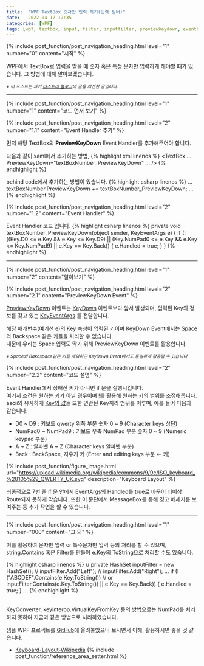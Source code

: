 ```yaml
---
title:  "WPF TextBox 숫자만 입력 하기(입력 필터)"
date:   2022-04-17 17:35
categories: [WPF]
tags: [wpf, textbox, input, filter, inputfilter, previewkeydown, eventhandler, 숫자, 입력, 필터]
---
```



<!-- header for toc -->
{% include post_function/post_navigation_heading.html level="1" number="0" content="시작" %}

<!--start excerpt-->
WPF에서 TextBox로 입력을 받을 때 숫자 혹은 특정 문자만 입력하게 해야할 때가 있습니다.
그 방법에 대해 알아보겠습니다.
<!--read more-->

<sub>*※ 이 포스트는 과거 [티스토리 블로그][Origin-Tistory-Post]의 글을 개선한 글입니다.*</sub>


----


<!-- include for toc -->
{% include post_function/post_navigation_heading.html level="1" number="1" content="코드 먼저 보기" %}


<!-- include for toc -->
{% include post_function/post_navigation_heading.html level="2" number="1.1" content="Event Handler 추가" %}

먼저 해당 TextBox의 **PreviewKeyDown** Event Handler를 추가해주어야 합니다.

다음과 같이 xaml에서 추가하는 방법,
{% highlight xml linenos %}
<TextBox ... PreviewKeyDown="textBoxNumber_PreviewKeyDown" ... />
{% endhighlight %}

behind code에서 추가하는 방법이 있습니다.
{% highlight csharp linenos %}
...
textBoxNumber.PreviewKeyDown += textBoxNumber_PreviewKeyDown;
...
{% endhighlight %}


<!-- include for toc -->
{% include post_function/post_navigation_heading.html level="2" number="1.2" content="Event Handler" %}

Event Handler 코드 입니다.
{% highlight csharp linenos %}
private void textBoxNumber_PreviewKeyDown(object sender, KeyEventArgs e)
{
    if (!((Key.D0 <= e.Key && e.Key <= Key.D9)
        || (Key.NumPad0 <= e.Key && e.Key <= Key.NumPad9)
        || e.Key == Key.Back))
    {
        e.Handled = true;
    }
}
{% endhighlight %}


----


<!-- include for toc -->
{% include post_function/post_navigation_heading.html level="1" number="2" content="알아보기" %}


<!-- include for toc -->
{% include post_function/post_navigation_heading.html level="2" number="2.1" content="PreviewKeyDown Event" %}

[PreviewKeyDown][Preview-Key-Down-Event] 이벤트는 [KeyDown][Key-Down-Event] 이벤트보다 앞서 발생되며,
입력된 Key의 정보를 갖고 있는 [KeyEventArgs][Key-Event-Args] 를 전달합니다.

해당 매개변수(여기선 e)의 Key 속성이 입력된 키이며 KeyDown Event에서는 Space와 Backspace 같은 키들을 처리할 수 없습니다.  
때문에 우리는 Space 입력도 막기 위해 PreviewKeyDown 이벤트를 활용합니다.

<sub>*※ Space와 Bakcspace같은 키를 제외하곤 KeyDown Event에서도 동일하게 활용할 수 있습니다.*</sub>


<!-- include for toc -->
{% include post_function/post_navigation_heading.html level="2" number="2.2" content="코드 설명" %}

Event Handler에서 정해진 키가 아니면 if 문을 실행시킵니다.  
여기서 조건은 원하는 키가 아닐 경우이며 !를 활용해 원하는 키의 범위를 조정해줍니다.  
ascii와 유사하게 [Key의 값][Key-Value]들 또한 연관된 Key끼리 범위를 이루며, 예를 들어 다음과 같습니다.

 - D0 ~ D9 : 키보드 qwerty 위쪽 부분 숫자 0 ~ 9 (Character keys 상단)
 - NumPad0 ~ NumPad9 : 키보드 우측 NumPad 부분 숫자 0 ~ 9 (Numeric keypad 부분)
 - A ~ Z : 알파벳 A ~ Z (Character keys 알파벳 부분)
 - Back : BackSpace, 지우기 키 (Enter and editing keys 부분 ← 키)

<!-- include for image -->
{% include post_function/figure_image.html url="https://upload.wikimedia.org/wikipedia/commons/9/9c/ISO_keyboard_%28105%29_QWERTY_UK.svg" description="Keyboard Layout" %}

최종적으로 7번 줄 if 문 안에서 EventArgs의 Handled를 true로 바꾸어 더이상 Route되지 못하게 막습니다. 
또한 이 문단에서 MessageBox를 통해 경고 메세지를 보여주는 등 추가 작업을 할 수 있습니다.


----


<!-- include for toc -->
{% include post_function/post_navigation_heading.html level="1" number="000" content="그 외" %}

이를 활용하여 문자만 입력 or 특수문자만 입력 등의 처리를 할 수 있으며,  
string.Contains 혹은 Filter를 만들어 e.Key의 ToString으로 처리할 수도 있습니다.

{% highlight csharp linenos %}
// private HashSet<string> inputFilter = new HashSet<string>();
// inputFilter.Add("Left");
// inputFilter.Add("Right");
...
if (!("ABCDEF".Contains(e.Key.ToString())
// or inputFilter.Contains(e.Key.ToString())
    || e.Key == Key.Back))
{
    e.Handled = true;
}
...
{% endhighlight %}

\
KeyConverter, keyInterop.VirtualKeyFromKey 등의 방법으로는 NumPad를 처리하지 못하여 지금과 같은 방법으로 처리하였습니다.

샘플 WPF 프로젝트를 [GitHub][GitHub-Sample]에 올려놓았으니 보시면서 이해, 활용하시면 좋을 것 같습니다.




<!-- reference area -->
  - [Keyboard-Layout-Wikipedia][Keyboard-Layout-Image]
{% include post_function/reference_area_setter.html %}




[GitHub-Sample]: https://github.com/GiGong/BlogPostSample/tree/master/WPF/TextBox_Input_Filter
[Origin-Tistory-Post]: https://gigong.tistory.com/5
[Preview-Key-Down-Event]: https://docs.microsoft.com/ko-kr/dotnet/api/system.windows.uielement.previewkeydown
[Key-Down-Event]: https://docs.microsoft.com/ko-kr/dotnet/api/system.windows.uielement.keydown
[Key-Event-Args]: https://docs.microsoft.com/ko-kr/dotnet/api/system.windows.input.keyeventargs
[Key-Value]: https://docs.microsoft.com/ko-kr/dotnet/api/system.windows.input.key
[Keyboard-Layout-Image]: https://en.wikipedia.org/wiki/Keyboard_layout